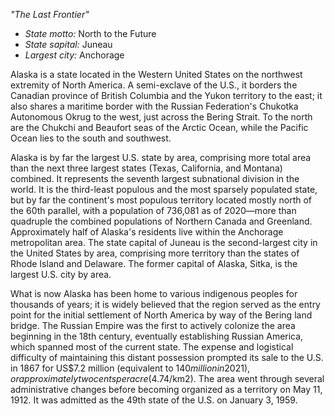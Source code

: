 *"The Last Frontier"*

- *State motto:* North to the Future<br>
- *State sapital:* Juneau<br>
- *Largest city:* Anchorage

Alaska is a state located in the Western United States on the northwest extremity of North America. A semi-exclave of the U.S., it borders the Canadian province of British Columbia and the Yukon territory to the east; it also shares a maritime border with the Russian Federation's Chukotka Autonomous Okrug to the west, just across the Bering Strait. To the north are the Chukchi and Beaufort seas of the Arctic Ocean, while the Pacific Ocean lies to the south and southwest.

Alaska is by far the largest U.S. state by area, comprising more total area than the next three largest states (Texas, California, and Montana) combined. It represents the seventh largest subnational division in the world. It is the third-least populous and the most sparsely populated state, but by far the continent's most populous territory located mostly north of the 60th parallel, with a population of 736,081 as of 2020—more than quadruple the combined populations of Northern Canada and Greenland. Approximately half of Alaska's residents live within the Anchorage metropolitan area. The state capital of Juneau is the second-largest city in the United States by area, comprising more territory than the states of Rhode Island and Delaware. The former capital of Alaska, Sitka, is the largest U.S. city by area.

What is now Alaska has been home to various indigenous peoples for thousands of years; it is widely believed that the region served as the entry point for the initial settlement of North America by way of the Bering land bridge. The Russian Empire was the first to actively colonize the area beginning in the 18th century, eventually establishing Russian America, which spanned most of the current state. The expense and logistical difficulty of maintaining this distant possession prompted its sale to the U.S. in 1867 for US$7.2 million (equivalent to $140 million in 2021), or approximately two cents per acre ($4.74/km2). The area went through several administrative changes before becoming organized as a territory on May 11, 1912. It was admitted as the 49th state of the U.S. on January 3, 1959.